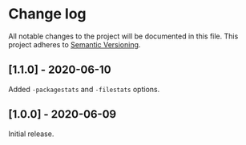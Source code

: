 # Change log

All notable changes to the project will be documented in this file. This project adheres to [Semantic Versioning](http://semver.org).

## [1.1.0] - 2020-06-10
Added `-packagestats` and `-filestats` options.

## [1.0.0] - 2020-06-09
Initial release.
